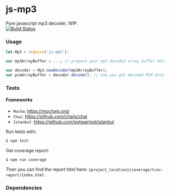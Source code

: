 # js-mp3
Pure javascript mp3 decoder, WIP.  
[![Build Status](https://travis-ci.org/soundbus-technologies/js-mp3.svg?branch=master)](https://travis-ci.org/soundbus-technologies/js-mp3)

### Usage
```javascript
let Mp3 = require('js-mp3');

var mp3ArrayBuffer = ...; // prepare your mp3 decoded array buffer here

var decoder = Mp3.newDecoder(mp3ArrayBuffer);
var pcmArrayBuffer = decoder.decode(); // now you got decoded PCM data

```

### Tests
#### Frameworks
- `Mocha`: https://mochajs.org/
- `Chai`: https://github.com/chaijs/chai
- `Istanbul`: https://github.com/gotwarlost/istanbul

Run tests with:
```bash
$ npm test
```
Get coverage report:
```bash
$ npm run coverage 
```
Then you can find the report html here: `{project_location}/coverage/lcov-report/index.html`.

### Dependencies

